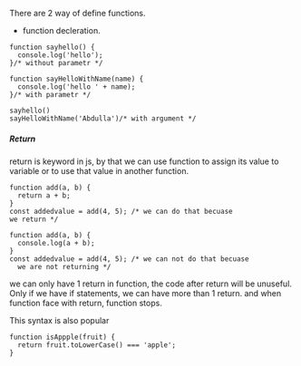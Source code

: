 There are 2 way of define functions.

- function decleration.

```
function sayhello() {
  console.log('hello');
}/* without parametr */

function sayHelloWithName(name) {
  console.log('hello ' + name);
}/* with parametr */

sayhello()
sayHelloWithName('Abdulla')/* with argument */
```

##### Return

return is keyword in js, by that we can use function to assign its value to
variable or to use that value in another function.

```
function add(a, b) {
  return a + b;
}
const addedvalue = add(4, 5); /* we can do that becuase
we return */

function add(a, b) {
  console.log(a + b);
}
const addedvalue = add(4, 5); /* we can not do that becuase
  we are not returning */

```

we can only have 1 return in function, the code after return will be unuseful.
Only if we have if statements, we can have more than 1 return. and when function face with return, function stops.


This syntax is also popular

```
function isAppple(fruit) {
  return fruit.toLowerCase() === 'apple';
}
```

